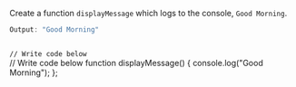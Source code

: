 Create a function `displayMessage`
which logs to the console, `Good Morning`.

```js
Output: "Good Morning"
```
<codeblock language="javascript" type="exercise" testMode="fixedInput">
<code>
// Write code below
</code>
<solution>
// Write code below
function displayMessage() {
  console.log("Good Morning");
};
</solution>
</codeblock>
